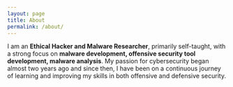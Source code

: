 ```yaml
---
layout: page
title: About
permalink: /about/
---
```



I am an **Ethical Hacker and Malware Researcher**, primarily self-taught, with a strong focus on **malware development, offensive security tool development, malware analysis**. My passion for cybersecurity began almost two years ago and since then, I have been on a continuous journey of learning and improving my skills in both offensive and defensive security.
 
